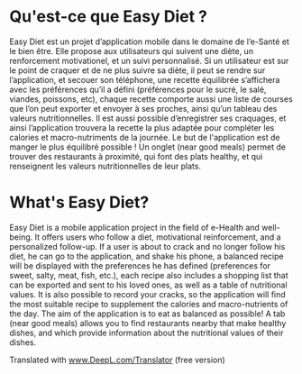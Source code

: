 # Qu'est-ce que Easy Diet ?

Easy Diet est un projet d’application mobile dans le domaine de l’e-Santé et le bien être. Elle propose aux utilisateurs qui suivent une diète, un renforcement motivationel, et un suivi personnalisé. Si un utilisateur est sur le point de craquer et de ne plus suivre sa diète, il peut se rendre sur l’application, et secouer son téléphone, une recette équilibrée s’affichera avec les préférences qu’il a défini (préférences pour le sucré, le salé, viandes, poissons, etc), chaque recette comporte aussi une liste de courses que l’on peut exporter et envoyer à ses proches, ainsi qu’un tableau des valeurs nutritionnelles. Il est aussi possible d’enregistrer ses craquages, et ainsi l’application trouvera la recette la plus adaptée pour compléter les calories et macro-nutriments de la journée. Le but de l'application est de manger le plus équilibré possible ! Un onglet (near good meals) permet de trouver des restaurants à proximité, qui font des plats healthy, et qui renseignent les valeurs nutritionnelles de leur plats.

 # What's Easy Diet?

Easy Diet is a mobile application project in the field of e-Health and well-being. It offers users who follow a diet, motivational reinforcement, and a personalized follow-up. If a user is about to crack and no longer follow his diet, he can go to the application, and shake his phone, a balanced recipe will be displayed with the preferences he has defined (preferences for sweet, salty, meat, fish, etc.), each recipe also includes a shopping list that can be exported and sent to his loved ones, as well as a table of nutritional values. It is also possible to record your cracks, so the application will find the most suitable recipe to supplement the calories and macro-nutrients of the day. The aim of the application is to eat as balanced as possible! A tab (near good meals) allows you to find restaurants nearby that make healthy dishes, and which provide information about the nutritional values of their dishes.

Translated with www.DeepL.com/Translator (free version)
